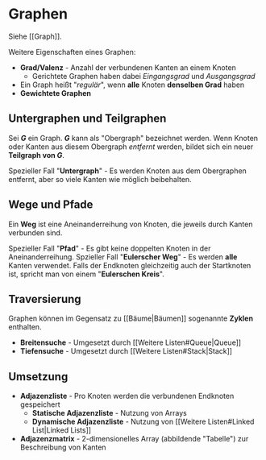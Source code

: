 # Graphen
Siehe [[Graph]].

Weitere Eigenschaften eines Graphen:

- **Grad/Valenz** - Anzahl der verbundenen Kanten an einem Knoten
	- Gerichtete Graphen haben dabei *Eingangsgrad* und *Ausgangsgrad*
- Ein Graph heißt "*regulär*", wenn **alle** Knoten **denselben Grad** haben
- **Gewichtete Graphen**

## Untergraphen und Teilgraphen
Sei ***G*** ein Graph. ***G*** kann als "Obergraph" bezeichnet werden. Wenn Knoten oder Kanten aus diesem Obergraph *entfernt* werden, bildet sich ein neuer **Teilgraph von *G***.

Spezieller Fall "**Untergraph**" - Es werden Knoten aus dem Obergraphen entfernt, aber so viele Kanten wie möglich beibehalten.

## Wege und Pfade
Ein **Weg** ist eine Aneinanderreihung von Knoten, die jeweils durch Kanten verbunden sind.

Spezieller Fall "**Pfad**" - Es gibt keine doppelten Knoten in der Aneinanderreihung.
Spzieller Fall "**Eulerscher Weg**" - Es werden **alle** Kanten verwendet. Falls der Endknoten gleichzeitig auch der Startknoten ist, spricht man von einem "**Eulerschen Kreis**".

## Traversierung
Graphen können im Gegensatz zu [[Bäume|Bäumen]] sogenannte **Zyklen** enthalten.

- **Breitensuche** - Umgesetzt durch [[Weitere Listen#Queue|Queue]]
- **Tiefensuche** - Umgesetzt durch [[Weitere Listen#Stack|Stack]]

## Umsetzung
- **Adjazenzliste** - Pro Knoten werden die verbundenen Endknoten gespeichert
	- **Statische Adjazenzliste** - Nutzung von Arrays
	- **Dynamische Adjazenzliste** - Nutzung von [[Weitere Listen#Linked List|Linked Lists]]
- **Adjazenzmatrix** - 2-dimensionelles Array (abbildende "Tabelle") zur Beschreibung von Kanten

